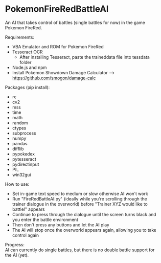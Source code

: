 # PokemonFireRedBattleAI

An AI that takes control of battles (single battles for now) in the game Pokemon FireRed.

Requirements:
- VBA Emulator and ROM for Pokemon FireRed
- Tesseract OCR
  - After installing Tesseract, paste the traineddata file into tessdata folder
- Node.js and npm
- Install Pokemon Showdown Damage Calculator --> https://github.com/smogon/damage-calc

Packages (pip install):
- re
- cv2
- mss
- time
- math
- random
- ctypes
- subprocess
- numpy
- pandas
- difflib
- pypokedex
- pytesseract
- pydirectinput
- PIL
- win32gui

How to use:
- Set in-game text speed to medium or slow otherwise AI won't work
- Run "FireRedBattleAI.py" (ideally while you're scrolling through the trainer dialogue in the overworld) before "Trainer XYZ would like to battle!" appears
- Continue to press through the dialogue until the screen turns black and you enter the battle environment
- Then don't press any buttons and let the AI play
- The AI will stop once the overworld appears again, allowing you to take control again

Progress:
<br />
AI can currently do single battles, but there is no double battle support for the AI (yet).
